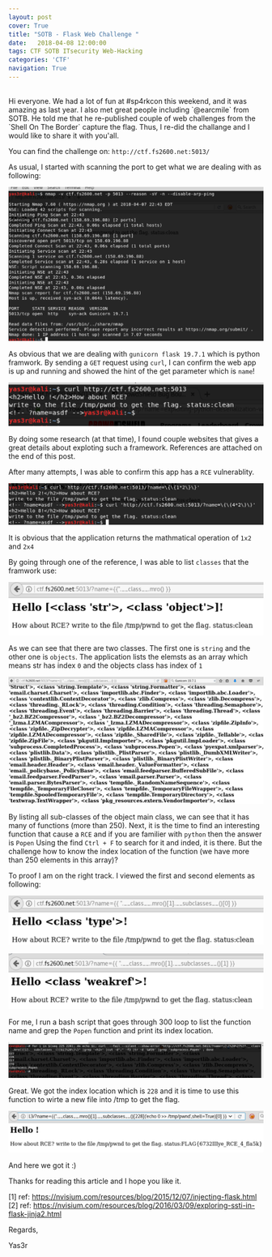 ```yaml
---
layout: post
cover: True
title: "SOTB - Flask Web Challenge "
date:   2018-04-08 12:00:00
tags: CTF SOTB ITsecurity Web-Hacking
categories: 'CTF'
navigation: True
---
```

<br>
Hi everyone. We had a lot of fun at #sp4rkcon this weekend, and it was amazing as last year. I also met great people including `@earcmile` from SOTB. He told me that he re-published couple of web challenges from the `Shell On The Border` capture the flag. Thus, I re-did the challange and I would like to share it with you'all. 

You can find the challenge on: `http://ctf.fs2600.net:5013/`

As usual, I started with scanning the port to get what we are dealing with as following:

<p align="center">
  <img src="/assets/images/flask/1-nmap.png" />
</p>

As obvious that we are dealing with `gunicorn flask 19.7.1` which is python framwork. By sending a `GET` request using `curl`, I can confirm the web app is up and running and showed the hint of the get parameter which is `name`!

<p align="center">
  <img src="/assets/images/flask/2-first-curl.png" />
</p>

By doing some research (at that time), I found couple websites that gives a great details about exploting such a framework. References are attached on the end of this post.

After many attempts, I was able to confirm this app has a `RCE` vulnerablity.

<p align="center">
  <img src="/assets/images/flask/3-rce.png" />
</p>

It is obvious that the application returns the mathmatical operation of `1x2` and `2x4`

By going through one of the reference, I was able to list `classes` that the framwork use:

<p align="center">
  <img src="/assets/images/flask/4-list-classes.png" />
</p>

As we can see that there are two classes. The first one is `string` and the other one is `objects`. The application lists the elemsts as an array which means str has index `0` and the objects class has index of `1`

<p align="center">
  <img src="/assets/images/flask/5-list-subclasses.png" />
</p>

By listing all sub-classes of the object main class, we can see that it has many of functions (more than 250). Next, it is the time to find an interesting function that cause a `RCE` and if you are familier with `python` then the answer is `Popen`
Using the find `Ctrl + F` to search for it and inded, it is there. But the challenge how to know the index location of the function (we have more than 250 elements in this array)? 

To proof I am on the right track. I viewed the first and second elements as following:

<p align="center">
  <img src="/assets/images/flask/6-enumarate-array-position.png" />
</p>

<p align="center">
  <img src="/assets/images/flask/7-enumarate-array-position2.png" />
</p>

For me, I run a bash script that goes through 300 loop to list the function name and grep the `Popen` function and print its index location.

<p align="center">
  <img src="/assets/images/flask/9-bash-for-loop-automate-to-find-popen-fun.png" />
</p>

Great. We got the index location which is `228` and it is time to use this function to wirte a new file into /tmp to get the flag.

<p align="center">
  <img src="/assets/images/flask/10-got-flag-using-cmd.png" />
</p>

And here we got it :)

Thanks for reading this article and I hope you like it.

[1] ref: https://nvisium.com/resources/blog/2015/12/07/injecting-flask.html<br>
[2] ref: https://nvisium.com/resources/blog/2016/03/09/exploring-ssti-in-flask-jinja2.html

Regards,

Yas3r


